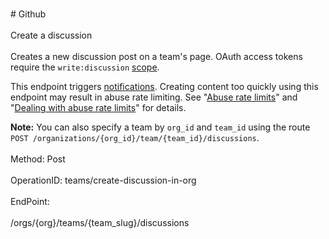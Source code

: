 <br>#     Github</br>
<br>Create a discussion</br>
<br>Creates a new discussion post on a team's page. OAuth access tokens require the `write:discussion` [scope](https://developer.github.com/apps/building-oauth-apps/understanding-scopes-for-oauth-apps/).

This endpoint triggers [notifications](https://help.github.com/articles/about-notifications/). Creating content too quickly using this endpoint may result in abuse rate limiting. See "[Abuse rate limits](https://developer.github.com/v3/#abuse-rate-limits)" and "[Dealing with abuse rate limits](https://developer.github.com/v3/guides/best-practices-for-integrators/#dealing-with-abuse-rate-limits)" for details.

**Note:** You can also specify a team by `org_id` and `team_id` using the route `POST /organizations/{org_id}/team/{team_id}/discussions`.</br>
<br>Method: Post</br>
<br>OperationID: teams/create-discussion-in-org</br>
<br>EndPoint:</br>
<br>/orgs/{org}/teams/{team_slug}/discussions</br>
